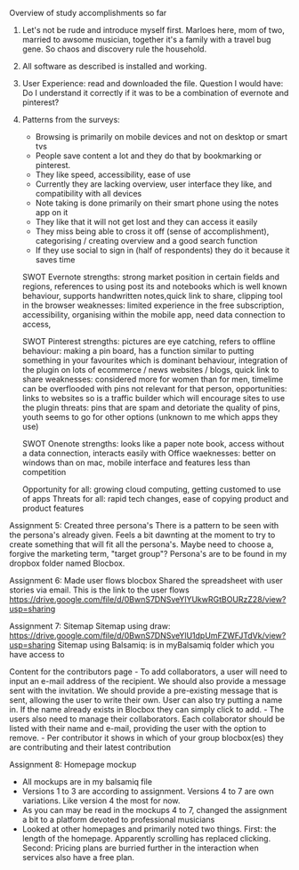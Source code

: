 Overview of study accomplishments so far

1. Let's not be rude and introduce myself first. Marloes here, mom of two, married to awsome musician, together it's a family with a travel bug gene. So chaos and discovery rule the household.

2. All software as described is installed and working.

3. User Experience: read and downloaded the file. Question I would have: Do I understand it correctly if it was to be a combination of evernote and pinterest?

4. Patterns from the surveys:
    - Browsing is primarily on mobile devices and not on desktop or smart tvs
    - People save content a lot and they do that by bookmarking or pinterest.
    - They like speed, accessibility, ease of use
    - Currently they are lacking overview, user interface they like, and compatibility with all devices
    - Note taking is done primarily on their smart phone using the notes app on it
    - They like that it will not get lost and they can access it easily
    - They miss being able to cross it off (sense of accomplishment), categorising / creating overview and a good search function
    - If they use social to sign in (half of respondents) they do it because it saves time
    
    SWOT Evernote
    strengths: strong market position in certain fields and regions, references to using post its and notebooks which is well known behaviour, supports handwritten notes,quick link to share, clipping tool in the browser
    weaknesses: limited experience in the free subscription, accessibility, organising within the mobile app, need data connection to access,
    
    SWOT Pinterest
    strengths: pictures are eye catching, refers to offline behaviour: making a pin board, has a function similar to putting something in your favourites which is dominant behaviour, integration of the plugin on lots of ecommerce / news websites / blogs, quick link to share
    weaknesses: considered more for women than for men, timelime can be overflooded with pins not relevant for that person, 
    opportunities: links to websites so is a traffic builder which will encourage sites to use the plugin
    threats: pins that are spam and detoriate the quality of pins, youth seems to go for other options (unknown to me which apps they use)
    
    SWOT Onenote
    strengths: looks like a paper note book, access without a data connection, interacts easily with Office
    waeknesses: better on windows than on mac, mobile interface and features less than competition
    
    Opportunity for all: growing cloud computing, getting customed to use of apps
    Threats for all: rapid tech changes, ease of copying product and product features
 
 Assignment 5: Created three persona's
 There is a pattern to be seen with the persona's already given. Feels a bit dawnting at the moment to try to create something that will fit all the persona's. Maybe need to choose a, forgive the marketing term, "target group"?
 Persona's are to be found in my dropbox folder named Blocbox.
 
 Assignment 6: Made user flows blocbox
 Shared the spreadsheet with user stories via email. This is the link to the user flows https://drive.google.com/file/d/0BwnS7DNSveYlYUkwRGtBOURzZ28/view?usp=sharing
 
 Assignment 7: Sitemap
 Sitemap using draw: https://drive.google.com/file/d/0BwnS7DNSveYlU1dpUmFZWFJTdVk/view?usp=sharing
 Sitemap using Balsamiq: is in myBalsamiq folder which you have access to
 
 Content for the contributors page
    - To add collaborators, a user will need to input an e-mail address of the recipient. We should also provide a message sent with the invitation. We should provide a pre-existing message that is sent, allowing the user to write their own.
 User can also try putting a name in. If the name already exists in Blocbox they can simply click to add.
    - The users also need to manage their collaborators. Each collaborator should be listed with their name and e-mail, providing the user with the option to remove.
    - Per contributor it shows in which of your group blocbox(es) they are contributing and their latest contribution
    
 Assignment 8: Homepage mockup
 - All mockups are in my balsamiq file
 - Versions 1 to 3 are according to assignment. Versions 4 to 7 are own variations. Like version 4 the most for now.
 - As you can may be read in the mockups 4 to 7, changed the assignment a bit to a platform devoted to professional musicians
 - Looked at other homepages and primarily noted two things. First: the length of the homepage. Apparently scrolling has replaced clicking. Second: Pricing plans are burried further in the interaction when services also have a free plan.
